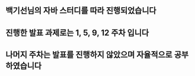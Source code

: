 ## 백기선님의 자바 스터디를 따라 진행되었습니다

## 진행한 발표 과제로는 1, 5, 9, 12 주차 입니다
## 나머지 주차는 발표를 진행하지 않았으며 자율적으로 공부하였습니다
